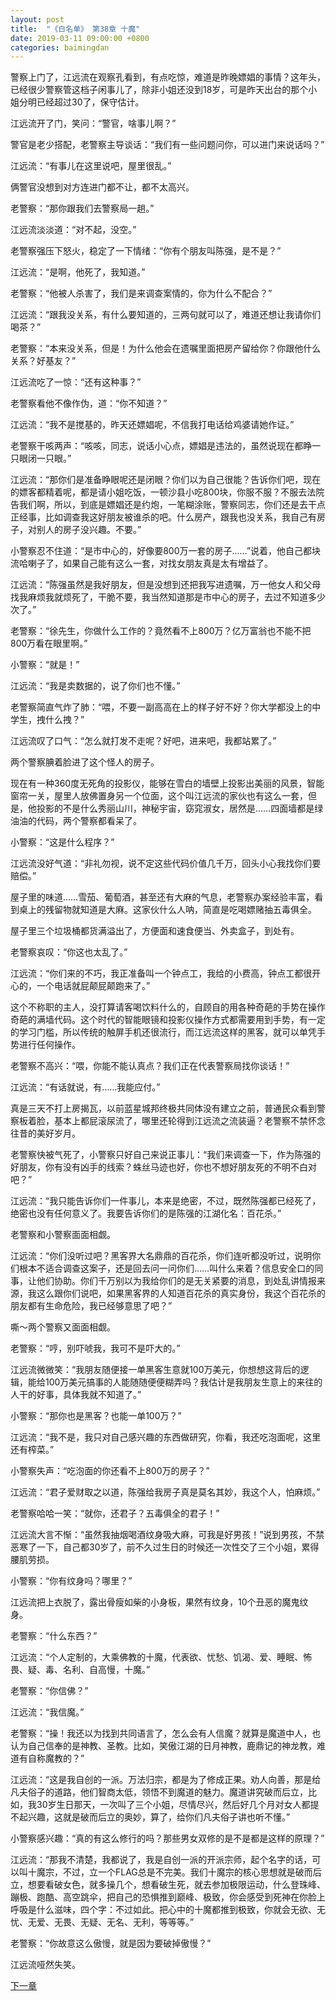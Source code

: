 ```yaml
---
layout: post
title:  "《白名单》 第38章 十魔"
date: 2019-03-11 09:00:00 +0800
categories: baimingdan
---
```

警察上门了，江远流在观察孔看到，有点吃惊，难道是昨晚嫖娼的事情？这年头，已经很少警察管这档子闲事儿了，除非小姐还没到18岁，可是昨天出台的那个小姐分明已经超过30了，保守估计。

江远流开了门，笑问：“警官，啥事儿啊？”

警官是老少搭配，老警察主导谈话：“我们有一些问题问你，可以进门来说话吗？”

江远流：“有事儿在这里说吧，屋里很乱。”

俩警官没想到对方连进门都不让，都不太高兴。

老警察：“那你跟我们去警察局一趟。”

江远流淡淡道：“对不起，没空。”

老警察强压下怒火，稳定了一下情绪：“你有个朋友叫陈强，是不是？”

江远流：“是啊，他死了，我知道。”

老警察：“他被人杀害了，我们是来调查案情的，你为什么不配合？”

江远流：“跟我没关系，有什么要知道的，三两句就可以了，难道还想让我请你们喝茶？”

老警察：“本来没关系，但是！为什么他会在遗嘱里面把房产留给你？你跟他什么关系？好基友？”

江远流吃了一惊：“还有这种事？”

老警察看他不像作伪，道：“你不知道？”

江远流：“我不是搅基的，昨天还嫖娼呢，不信我打电话给鸡婆请她作证。”

老警察干咳两声：“咳咳，同志，说话小心点，嫖娼是违法的，虽然说现在都睁一只眼闭一只眼。”

江远流：“那你们是准备睁眼呢还是闭眼？你们以为自己很能？告诉你们吧，现在的嫖客都精着呢，都是请小姐吃饭，一顿沙县小吃800块，你服不服？不服去法院告我们啊，所以，到底是嫖娼还是约炮，一笔糊涂账，警察同志，你们还是去干点正经事，比如调查我这好朋友被谁杀的吧。什么房产，跟我也没关系，我自己有房子，对别人的房子没兴趣。不要。”

小警察忍不住道：“是市中心的，好像要800万一套的房子……”说着，他自己都块流哈喇子了，如果自己能有这么一套，对找女朋友真是太有增益了。

江远流：“陈强虽然是我好朋友，但是没想到还把我写进遗嘱，万一他女人和父母找我麻烦我就烦死了，干脆不要，我当然知道那是市中心的房子，去过不知道多少次了。”

老警察：“徐先生，你做什么工作的？竟然看不上800万？亿万富翁也不能不把800万看在眼里啊。”

小警察：“就是！”

江远流：“我是卖数据的，说了你们也不懂。”

老警察简直气炸了肺：“喂，不要一副高高在上的样子好不好？你大学都没上的中学生，拽什么拽？”

江远流叹了口气：“怎么就打发不走呢？好吧，进来吧，我都站累了。”

两个警察腆着脸进了这个怪人的房子。

现在有一种360度无死角的投影仪，能够在雪白的墙壁上投影出美丽的风景，智能窗帘一关，屋里人放佛置身另一个位面，这个叫江远流的家伙也有这么一套，但是，他投影的不是什么秀丽山川，神秘宇宙，窈窕淑女，居然是……四面墙都是绿油油的代码，两个警察都看呆了。

小警察：“这是什么程序？”

江远流没好气道：“非礼勿视，说不定这些代码价值几千万，回头小心我找你们要赔偿。”

屋子里的味道……雪茄、葡萄酒，甚至还有大麻的气息，老警察办案经验丰富，看到桌上的残留物就知道是大麻。这家伙什么人呐，简直是吃喝嫖赌抽五毒俱全。

屋子里三个垃圾桶都货满溢出了，方便面和速食便当、外卖盒子，到处有。

老警察哀叹：“你这也太乱了。”

江远流：“你们来的不巧，我正准备叫一个钟点工，我给的小费高，钟点工都很开心的，一个电话就屁颠屁颠跑来了。”

这个不称职的主人，没打算请客喝饮料什么的，自顾自的用各种奇葩的手势在操作奇葩的满墙代码。这个时代的智能眼镜和投影仪操作方式都需要用到手势，有一定的学习门槛，所以传统的触屏手机还很流行，而江远流这样的黑客，就可以单凭手势进行任何操作。

老警察不高兴：“喂，你能不能认真点？我们正在代表警察局找你谈话！”

江远流：“有话就说，有……我能应付。”

真是三天不打上房揭瓦，以前蓝星城邦终极共同体没有建立之前，普通民众看到警察板着脸，基本上都屁滚尿流了，哪里还轮得到江远流之流装逼？老警察不禁怀念往昔的美好岁月。

老警察快被气死了，小警察只好自己来说正事儿：“我们来调查一下，作为陈强的好朋友，你有没有凶手的线索？蛛丝马迹也好，你也不想好朋友死的不明不白对吧？”

江远流：“我只能告诉你们一件事儿，本来是绝密，不过，既然陈强都已经死了，绝密也没有任何意义了。我要告诉你们的是陈强的江湖化名：百花杀。”

老警察和小警察面面相觑。

江远流：“你们没听过吧？黑客界大名鼎鼎的百花杀，你们连听都没听过，说明你们根本不适合调查这案子，还是回去问一问你们……叫什么来着？信息安全口的同事，让他们协助。你们千万别以为我给你们的是无关紧要的消息，到处乱讲情报来源，我这么跟你们说吧，如果黑客界的人知道百花杀的真实身份，我这个百花杀的朋友都有生命危险，我已经够意思了吧？”

嘶～两个警察又面面相觑。

老警察：“哼，别吓唬我，我可不是吓大的。”

江远流微微笑：“我朋友随便接一单黑客生意就100万美元，你想想这背后的逻辑，能给100万美元搞事的人能随随便便糊弄吗？我估计是我朋友生意上的来往的人干的好事，具体我就不知道了。”

小警察：“那你也是黑客？也能一单100万？”

江远流：“我不是，我只对自己感兴趣的东西做研究，你看，我还吃泡面呢，这里还有榨菜。”

小警察失声：“吃泡面的你还看不上800万的房子？”

江远流：“君子爱财取之以道，陈强给我房子真是莫名其妙，我这个人，怕麻烦。”

老警察哈哈一笑：“就你，还君子？五毒俱全的君子！”

江远流大言不惭：“虽然我抽烟喝酒纹身吸大麻，可我是好男孩！”说到男孩，不禁恶寒了一下，自己都30岁了，前不久过生日的时候还一次性交了三个小姐，累得腰肌劳损。

小警察：“你有纹身吗？哪里？”

江远流把上衣脱了，露出骨瘦如柴的小身板，果然有纹身，10个丑恶的魔鬼纹身。

老警察：“什么东西？”

江远流：“个人定制的，大乘佛教的十魔，代表欲、忧愁、饥渴、爱、睡眠、怖畏、疑、毒、名利、自高慢，十魔。”

老警察：“你信佛？”

江远流：“我信魔。”

老警察：“操！我还以为找到共同语言了，怎么会有人信魔？就算是魔道中人，也认为自己信奉的是神教、圣教。比如，笑傲江湖的日月神教，鹿鼎记的神龙教，难道有自称魔教的？”

江远流：“这是我自创的一派。万法归宗，都是为了修成正果。劝人向善，那是给凡夫俗子的道路，他们智商太低，领悟不到魔道的魅力。魔道讲究破而后立，比如，我30岁生日那天，一次叫了三个小姐，尽情尽兴，然后好几个月对女人都提不起兴趣，这就是破而后立的奥妙，算了，给你们凡夫俗子讲也听不懂。”

小警察感兴趣：“真的有这么修行的吗？那些男女双修的是不是都是这样的原理？”

江远流：“那我不清楚，我都说了，我是自创一派的开派宗师，起个名字的话，可以叫十魔宗，不过，立一个FLAG总是不完美。我们十魔宗的核心思想就是破而后立，想要看破女色，就多操几个，想看破生死，就去参加极限运动，什么登珠峰、蹦极、跑酷、高空跳伞，把自己的恐惧推到巅峰、极致，你会感受到死神在你脸上呼吸是什么滋味，四个字：不过如此。把心中的十魔都推到极致，你就会无欲、无忧、无爱、无畏、无疑、无名、无利，等等等。”

老警察：“你故意这么傲慢，就是因为要破掉傲慢？”

江远流哑然失笑。

[下一章](/baimingdan/2019/03/12/39.html)

